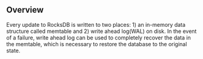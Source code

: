 ## Overview

Every update to RocksDB is written to two places: 1) an in-memory data structure called memtable and 2) write ahead log(WAL) on disk. In the event of a failure, write ahead log can be used to completely recover the data in the memtable, which is necessary to restore the database to the original state. 